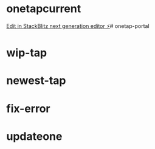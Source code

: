 # onetapcurrent

[Edit in StackBlitz next generation editor ⚡️](https://stackblitz.com/~/github.com/Arrogantx/onetapcurrent)# onetap-portal
# wip-tap
# newest-tap
# fix-error
# updateone
